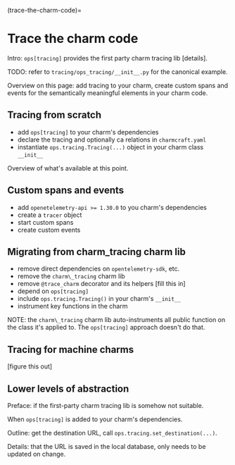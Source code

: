 (trace-the-charm-code)=
# Trace the charm code

Intro: ``ops[tracing]`` provides the first party charm tracing lib [details].

TODO: refer to ``tracing/ops_tracing/__init__.py`` for the canonical example.

Overview on this page: add tracing to your charm, create custom spans and events for the
semantically meaningful elements in your charm code.

## Tracing from scratch

- add `ops[tracing]` to your charm's dependencies
- declare the tracing and optionally ca relations in ``charmcraft.yaml``
- instantiate ``ops.tracing.Tracing(...)`` object in your charm class ``__init__``

Overview of what's available at this point.

## Custom spans and events

- add `openetelemetry-api >= 1.30.0` to you charm's dependencies
- create a ``tracer`` object
- start custom spans
- create custom events

## Migrating from charm\_tracing charm lib

- remove direct dependencies on ``opentelemetry-sdk``, etc.
- remove the ``charm\_tracing`` charm lib
- remove ``@trace_charm`` decorator and its helpers [fill this in]
- depend on ``ops[tracing]``
- include ``ops.tracing.Tracing()`` in your charm's ``__init__``
- instrument key functions in the charm

NOTE: the ``charm\_tracing`` charm lib auto-instruments all public function on the class
it's applied to. The ``ops[tracing]`` approach doesn't do that.

## Tracing for machine charms

[figure this out]

## Lower levels of abstraction

Preface: if the first-party charm tracing lib is somehow not suitable.

When ``ops[tracing]`` is added to your charm's dependencies.

Outline: get the destination URL, call ``ops.tracing.set_destination(...)``.

Details: that the URL is saved in the local database, only needs to be updated on change.
